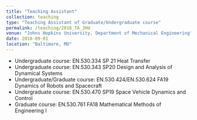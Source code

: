 ```yaml
---
title: "Teaching Assistant"
collection: teaching
type: "Teaching Assistant of Graduate/Undergraduate course"
permalink: /teaching/2018_TA_JHU
venue: "Johns Hopkins University, Department of Mechanical Engineering"
date: 2018-09-01
location: "Baltimore, MD"
---
```


* Undergraduate course: EN.530.334 SP 21 Heat Transfer 
* Undergraduate course: EN.530.343 SP20 Design and Analysis of Dynamical Systems
* Undergraduate/Graduate course: EN.530.424/EN.530.624 FA19 Dynamics of Robots and Spacecraft
* Undergraduate course: EN.530.470 SP19 Space Vehicle Dynamics and Control
* Graduate course: EN.530.761 FA18 Mathematical Methods of Engineering I
